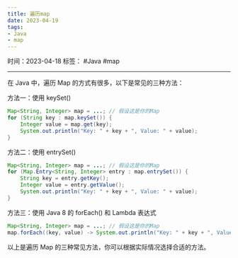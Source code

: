 ```yaml
---
title: 遍历map
date: 2023-04-19
tags: 
- Java 
- map 
---
```


时间：2023-04-18
标签： #Java #map 

---

在 Java 中，遍历 Map 的方式有很多，以下是常见的三种方法：

方法一：使用 keySet()
```java
Map<String, Integer> map = ...; // 假设这是你的Map
for (String key : map.keySet()) {
    Integer value = map.get(key);
    System.out.println("Key: " + key + ", Value: " + value);
}
```
方法二：使用 entrySet()
```java
Map<String, Integer> map = ...; // 假设这是你的Map
for (Map.Entry<String, Integer> entry : map.entrySet()) {
    String key = entry.getKey();
    Integer value = entry.getValue();
    System.out.println("Key: " + key + ", Value: " + value);
}
```
方法三：使用 Java 8 的 forEach() 和 Lambda 表达式
```java
Map<String, Integer> map = ...; // 假设这是你的Map
map.forEach((key, value) -> System.out.println("Key: " + key + ", Value: " + value));
 ```
以上是遍历 Map 的三种常见方法，你可以根据实际情况选择合适的方法。